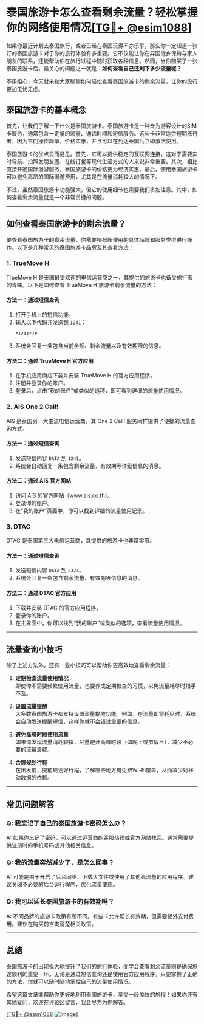 # 泰国旅游卡怎么查看剩余流量？轻松掌握你的网络使用情况[[TG💪+ @esim1088](https://t.me/s/esim1088)]

如果你最近计划去泰国旅行，或者已经在泰国玩得不亦乐乎，那么你一定知道一张好的泰国旅游卡对于你的旅行体验有多重要。它不仅能让你在异国他乡保持与家人朋友的联系，还能帮助你在旅行过程中随时获取各种信息。然而，当你购买了一张泰国旅游卡后，最关心的问题之一就是：**如何查看自己还剩下多少流量呢？**

不用担心，今天就来和大家聊聊如何轻松查看泰国旅游卡的剩余流量，让你的旅行更加无忧无虑。

## 泰国旅游卡的基本概念

首先，让我们了解一下什么是泰国旅游卡。泰国旅游卡是一种专为游客设计的SIM卡服务，通常包含一定量的流量、通话时间和短信服务。这些卡非常适合短期旅行者，因为它们操作简单，价格实惠，并且可以在到达泰国后立即激活使用。

泰国旅游卡的优点显而易见。首先，它可以提供稳定的互联网连接，这对于需要实时导航、拍照发朋友圈、在线订餐等现代生活方式的人来说非常重要。其次，相比直接开通国际漫游服务，泰国旅游卡的价格更为经济实惠。最后，使用泰国旅游卡可以避免高昂的国际漫游费用，尤其是在流量消耗较大的情况下。

不过，虽然泰国旅游卡功能强大，但它的使用细节也需要我们多加注意。其中，如何查看剩余流量就是一个非常关键的问题。

---

## 如何查看泰国旅游卡的剩余流量？

要查看泰国旅游卡的剩余流量，你需要根据所使用的具体品牌和服务类型进行操作。以下是几种常见的泰国旅游卡品牌及其查看方法：

### 1. **TrueMove H**
TrueMove H 是泰国最受欢迎的电信运营商之一，其提供的旅游卡也备受旅行者的青睐。以下是如何查看 TrueMove H 旅游卡剩余流量的方法：

#### 方法一：通过短信查询
1. 打开手机上的短信功能。
2. 输入以下代码并发送到 `1241`：
   ```
   *1241*7#
   ```
3. 系统会回复一条包含当前余额、剩余流量以及有效期限的信息。

#### 方法二：通过 TrueMove H 官方应用
1. 在手机应用商店下载并安装 TrueMove H 的官方应用程序。
2. 注册并登录你的账户。
3. 登录后，点击“我的账户”或类似的选项，即可看到详细的流量使用情况。

### 2. **AIS One 2 Call!**
AIS 是泰国另一大主流电信运营商，其 One 2 Call! 服务同样提供了便捷的流量查询方式。

#### 方法一：通过短信查询
1. 发送短信内容 `DATA` 到 `1241`。
2. 系统会自动回复一条包含剩余流量、有效期等详细信息的消息。

#### 方法二：通过 AIS 官方网站
1. 访问 AIS 的官方网站（www.ais.co.th）。
2. 登录你的账户。
3. 在“我的账户”页面中，你可以找到详细的流量使用记录。

### 3. **DTAC**
DTAC 是泰国第三大电信运营商，其提供的旅游卡也非常实用。

#### 方法一：通过短信查询
1. 发送短信内容 `DATA` 到 `2323`。
2. 系统会回复一条包含剩余流量、有效期等信息的消息。

#### 方法二：通过 DTAC 官方应用
1. 下载并安装 DTAC 的官方应用程序。
2. 登录你的账户。
3. 在主界面中，你可以找到“我的账户”或类似的选项，查看流量使用情况。

---

## 流量查询小技巧

除了上述方法外，还有一些小技巧可以帮助你更高效地查看剩余流量：

1. **定期检查流量使用情况**  
   即使你不需要频繁使用流量，也要养成定期检查的习惯，以免流量耗尽时措手不及。

2. **设置流量提醒**  
   大多数泰国旅游卡都支持设置流量提醒功能。例如，在流量即将耗尽时，系统会自动发送提醒短信，这样你就不会错过重要的信息。

3. **避免高峰时段使用流量**  
   如果你发现流量消耗较快，尽量避开高峰时段（如晚上或节假日），减少不必要的流量浪费。

4. **合理规划行程**  
   在出发前，提前规划好行程，了解哪些地方有免费Wi-Fi覆盖，从而减少对移动数据的依赖。

---

## 常见问题解答

### Q: 我忘记了自己的泰国旅游卡密码怎么办？
A: 如果你忘记了密码，可以通过运营商的客服热线或官方网站找回。通常需要提供注册时的手机号码或其他相关信息。

### Q: 我的流量突然减少了，是怎么回事？
A: 可能是由于开启了后台同步、下载大文件或使用了其他高流量的应用程序。建议关闭不必要的后台运行程序，优化流量使用。

### Q: 我可以延长泰国旅游卡的有效期吗？
A: 不同品牌的旅游卡政策有所不同。有些卡允许延长有效期，但需要额外支付费用。建议在购买前咨询清楚相关政策。

---

## 总结

泰国旅游卡的出现极大地提升了我们的旅行体验，而学会查看剩余流量则是确保旅途顺利的重要一环。无论是通过短信查询还是使用官方应用程序，只要掌握了正确的方法，你就可以随时随地掌控自己的流量使用情况。

希望这篇文章能帮助你更好地利用泰国旅游卡，享受一段愉快的旅程！如果你还有其他疑问，欢迎在评论区留言，我会尽力为你解答。

[[TG💪+ @esim1088](https://t.me/s/esim1088) ![Image](https://i.postimg.cc/4NQfJmqS/Snipaste-2025-05-13-00-14-12.png)]